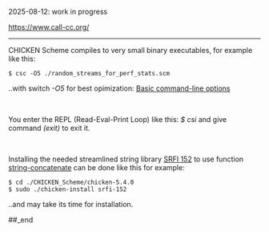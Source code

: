 2025-08-12: work in progress

https://www.call-cc.org/

---

CHICKEN Scheme compiles to very small binary executables, for example like this:

```
$ csc -O5 ./random_streams_for_perf_stats.scm
```

..with switch _-O5_ for best opimization: [Basic command-line options](https://wiki.call-cc.org/man/5/Using%20the%20compiler#basic-command-line-options)

<br/>

You enter the REPL (Read-Eval-Print Loop) like this: _$ csi_ and give command _(exit)_ to exit it.

<br/>

Installing the needed streamlined string library [SRFI 152](https://api.call-cc.org/5/doc/srfi-152) to use function [string-concatenate](https://api.call-cc.org/5/doc/srfi-152#def:string-concatenate) can be done like this for example:

```
$ cd ./CHICKEN_Scheme/chicken-5.4.0
$ sudo ./chicken-install srfi-152
```

..and may take its time for installation.

##_end
